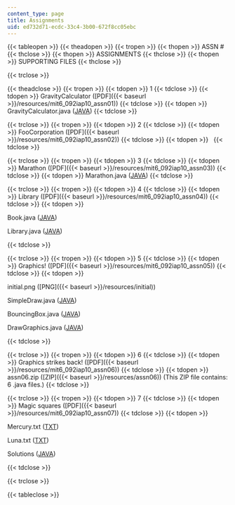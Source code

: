 ```yaml
---
content_type: page
title: Assignments
uid: ed732d71-ecdc-33c4-3b00-672f8cc05ebc
---
```


{{< tableopen >}}
{{< theadopen >}}
{{< tropen >}}
{{< thopen >}}
ASSN #
{{< thclose >}}
{{< thopen >}}
ASSIGNMENTS
{{< thclose >}}
{{< thopen >}}
SUPPORTING FILES
{{< thclose >}}

{{< trclose >}}

{{< theadclose >}}
{{< tropen >}}
{{< tdopen >}}
1
{{< tdclose >}}
{{< tdopen >}}
GravityCalculator ([PDF]({{< baseurl >}}/resources/mit6_092iap10_assn01))
{{< tdclose >}}
{{< tdopen >}}
GravityCalculator.java ([JAVA](/courses/electrical-engineering-and-computer-science/6-092-introduction-to-programming-in-java-january-iap-2010/assignments/GravityCalculator.java))
{{< tdclose >}}

{{< trclose >}}
{{< tropen >}}
{{< tdopen >}}
2
{{< tdclose >}}
{{< tdopen >}}
FooCorporation ([PDF]({{< baseurl >}}/resources/mit6_092iap10_assn02))
{{< tdclose >}}
{{< tdopen >}}
 
{{< tdclose >}}

{{< trclose >}}
{{< tropen >}}
{{< tdopen >}}
3
{{< tdclose >}}
{{< tdopen >}}
Marathon ([PDF]({{< baseurl >}}/resources/mit6_092iap10_assn03))
{{< tdclose >}}
{{< tdopen >}}
Marathon.java ([JAVA](/courses/electrical-engineering-and-computer-science/6-092-introduction-to-programming-in-java-january-iap-2010/assignments/Marathon.java))
{{< tdclose >}}

{{< trclose >}}
{{< tropen >}}
{{< tdopen >}}
4
{{< tdclose >}}
{{< tdopen >}}
Library ([PDF]({{< baseurl >}}/resources/mit6_092iap10_assn04))
{{< tdclose >}}
{{< tdopen >}}


Book.java ([JAVA](/courses/electrical-engineering-and-computer-science/6-092-introduction-to-programming-in-java-january-iap-2010/assignments/Book.java))

Library.java ([JAVA](/courses/electrical-engineering-and-computer-science/6-092-introduction-to-programming-in-java-january-iap-2010/assignments/Library.java))


{{< tdclose >}}

{{< trclose >}}
{{< tropen >}}
{{< tdopen >}}
5
{{< tdclose >}}
{{< tdopen >}}
Graphics! ([PDF]({{< baseurl >}}/resources/mit6_092iap10_assn05))
{{< tdclose >}}
{{< tdopen >}}


initial.png ([PNG]({{< baseurl >}}/resources/initial))

SimpleDraw.java ([JAVA](/courses/electrical-engineering-and-computer-science/6-092-introduction-to-programming-in-java-january-iap-2010/assignments/SimpleDraw.java))

BouncingBox.java ([JAVA](/courses/electrical-engineering-and-computer-science/6-092-introduction-to-programming-in-java-january-iap-2010/assignments/BouncingBox.java))

DrawGraphics.java ([JAVA](/courses/electrical-engineering-and-computer-science/6-092-introduction-to-programming-in-java-january-iap-2010/assignments/DrawGraphics.java))


{{< tdclose >}}

{{< trclose >}}
{{< tropen >}}
{{< tdopen >}}
6
{{< tdclose >}}
{{< tdopen >}}
Graphics strikes back! ([PDF]({{< baseurl >}}/resources/mit6_092iap10_assn06))
{{< tdclose >}}
{{< tdopen >}}
assn06.zip ([ZIP]({{< baseurl >}}/resources/assn06)) (This ZIP file contains: 6 .java files.)
{{< tdclose >}}

{{< trclose >}}
{{< tropen >}}
{{< tdopen >}}
7
{{< tdclose >}}
{{< tdopen >}}
Magic squares ([PDF]({{< baseurl >}}/resources/mit6_092iap10_assn07))
{{< tdclose >}}
{{< tdopen >}}


Mercury.txt ([TXT](/courses/electrical-engineering-and-computer-science/6-092-introduction-to-programming-in-java-january-iap-2010/assignments/Mercury.txt))

Luna.txt ([TXT](/courses/electrical-engineering-and-computer-science/6-092-introduction-to-programming-in-java-january-iap-2010/assignments/Luna.txt))

Solutions ([JAVA](/courses/electrical-engineering-and-computer-science/6-092-introduction-to-programming-in-java-january-iap-2010/assignments/MagicSquares.java))


{{< tdclose >}}

{{< trclose >}}

{{< tableclose >}}